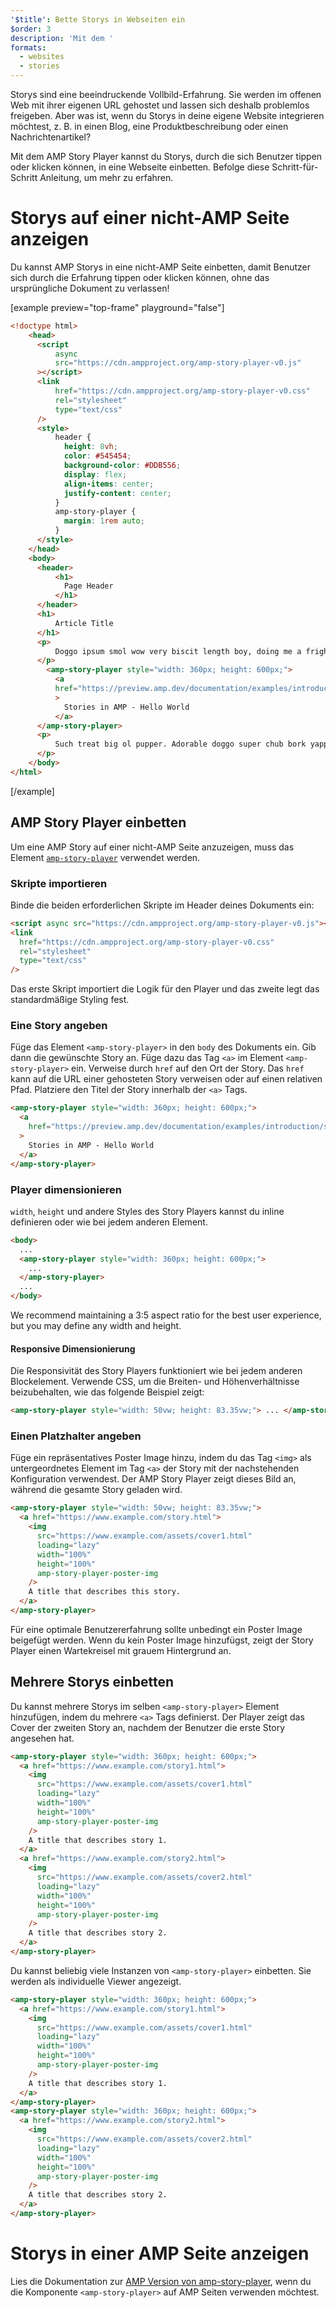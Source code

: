 ```yaml
---
'$title': Bette Storys in Webseiten ein
$order: 3
description: 'Mit dem '
formats:
  - websites
  - stories
---
```


Storys sind eine beeindruckende Vollbild-Erfahrung. Sie werden im offenen Web mit ihrer eigenen URL gehostet und lassen sich deshalb problemlos freigeben. Aber was ist, wenn du Storys in deine eigene Website integrieren möchtest, z. B. in einen Blog, eine Produktbeschreibung oder einen Nachrichtenartikel?

Mit dem AMP Story Player kannst du Storys, durch die sich Benutzer tippen oder klicken können, in eine Webseite einbetten. Befolge diese Schritt-für-Schritt Anleitung, um mehr zu erfahren.

# Storys auf einer nicht-AMP Seite anzeigen

Du kannst AMP Storys in eine nicht-AMP Seite einbetten, damit Benutzer sich durch die Erfahrung tippen oder klicken können, ohne das ursprüngliche Dokument zu verlassen!

[example preview="top-frame" playground="false"]

```html
<!doctype html>
    <head>
      <script
          async
          src="https://cdn.ampproject.org/amp-story-player-v0.js"
      ></script>
      <link
          href="https://cdn.ampproject.org/amp-story-player-v0.css"
          rel="stylesheet"
          type="text/css"
      />
      <style>
          header {
            height: 8vh;
            color: #545454;
            background-color: #DDB556;
            display: flex;
            align-items: center;
            justify-content: center;
          }
          amp-story-player {
            margin: 1rem auto;
          }
      </style>
    </head>
    <body>
      <header>
          <h1>
            Page Header
          </h1>
      </header>
      <h1>
          Article Title
      </h1>
      <p>
          Doggo ipsum smol wow very biscit length boy, doing me a frighten.  Borking doggo doggo heckin dat tungg tho, heckin good boys. Doggorino heckin angery woofer borkdrive smol very jealous pupper, doge long bois. Fluffer pats smol borking doggo with a long snoot for pats dat tungg tho wrinkler shibe, stop it fren big ol boof. Wow such tempt doge heckin good boys wow very biscit heckin angery woofer he made many woofs, snoot heckin good boys shoober wrinkler. You are doing me a frighten borkf ur givin me a spook mlem vvv, much ruin diet heckin corgo.
      </p>
        <amp-story-player style="width: 360px; height: 600px;">
          <a
          href="https://preview.amp.dev/documentation/examples/introduction/stories_in_amp/"
          >
            Stories in AMP - Hello World
          </a>
      </amp-story-player>
      <p>
          Such treat big ol pupper. Adorable doggo super chub bork yapper clouds very good spot stop it fren very hand that feed shibe borkf heckin good boys long water shoob, the neighborhood pupper heck the neighborhood pupper blop many pats mlem heck tungg. noodle horse. Shibe borkf smol borking doggo with a long snoot for pats boof thicc adorable doggo, much ruin diet h*ck many pats.
      </p>
    </body>
</html>
```

[/example]

## AMP Story Player einbetten

Um eine AMP Story auf einer nicht-AMP Seite anzuzeigen, muss das Element [`amp-story-player`](https://github.com/ampproject/amphtml/blob/master/spec/amp-story-player.md) verwendet werden.

### Skripte importieren

Binde die beiden erforderlichen Skripte im Header deines Dokuments ein:

```html
<script async src="https://cdn.ampproject.org/amp-story-player-v0.js"></script>
<link
  href="https://cdn.ampproject.org/amp-story-player-v0.css"
  rel="stylesheet"
  type="text/css"
/>
```

Das erste Skript importiert die Logik für den Player und das zweite legt das standardmäßige Styling fest.

### Eine Story angeben

Füge das Element `<amp-story-player>` in den `body` des Dokuments ein. Gib dann die gewünschte Story an. Füge dazu das Tag `<a>` im Element `<amp-story-player>` ein. Verweise durch `href` auf den Ort der Story. Das `href` kann auf die URL einer gehosteten Story verweisen oder auf einen relativen Pfad. Platziere den Titel der Story innerhalb der `<a>` Tags.

```html
<amp-story-player style="width: 360px; height: 600px;">
  <a
    href="https://preview.amp.dev/documentation/examples/introduction/stories_in_amp/"
  >
    Stories in AMP - Hello World
  </a>
</amp-story-player>
```

### Player dimensionieren

`width`, `height` und andere Styles des Story Players kannst du inline definieren oder wie bei jedem anderen Element.

```html
<body>
  ...
  <amp-story-player style="width: 360px; height: 600px;">
    ...
  </amp-story-player>
  ...
</body>
```

We recommend maintaining a 3:5 aspect ratio for the best user experience, but you may define any width and height.

#### Responsive Dimensionierung

Die Responsivität des Story Players funktioniert wie bei jedem anderen Blockelement. Verwende CSS, um die Breiten- und Höhenverhältnisse beizubehalten, wie das folgende Beispiel zeigt:

```html
<amp-story-player style="width: 50vw; height: 83.35vw;"> ... </amp-story-player>
```

### Einen Platzhalter angeben

Füge ein repräsentatives Poster Image hinzu, indem du das Tag `<img>` als untergeordnetes Element im Tag `<a>` der Story mit der nachstehenden Konfiguration verwendest. Der AMP Story Player zeigt dieses Bild an, während die gesamte Story geladen wird.

```html
<amp-story-player style="width: 50vw; height: 83.35vw;">
  <a href="https://www.example.com/story.html">
    <img
      src="https://www.example.com/assets/cover1.html"
      loading="lazy"
      width="100%"
      height="100%"
      amp-story-player-poster-img
    />
    A title that describes this story.
  </a>
</amp-story-player>
```

Für eine optimale Benutzererfahrung sollte unbedingt ein Poster Image beigefügt werden. Wenn du kein Poster Image hinzufügst, zeigt der Story Player einen Wartekreisel mit grauem Hintergrund an.

## Mehrere Storys einbetten

Du kannst mehrere Storys im selben `<amp-story-player>` Element hinzufügen, indem du mehrere `<a>` Tags definierst. Der Player zeigt das Cover der zweiten Story an, nachdem der Benutzer die erste Story angesehen hat.

```html
<amp-story-player style="width: 360px; height: 600px;">
  <a href="https://www.example.com/story1.html">
    <img
      src="https://www.example.com/assets/cover1.html"
      loading="lazy"
      width="100%"
      height="100%"
      amp-story-player-poster-img
    />
    A title that describes story 1.
  </a>
  <a href="https://www.example.com/story2.html">
    <img
      src="https://www.example.com/assets/cover2.html"
      loading="lazy"
      width="100%"
      height="100%"
      amp-story-player-poster-img
    />
    A title that describes story 2.
  </a>
</amp-story-player>
```

Du kannst beliebig viele Instanzen von `<amp-story-player>` einbetten. Sie werden als individuelle Viewer angezeigt.

```html
<amp-story-player style="width: 360px; height: 600px;">
  <a href="https://www.example.com/story1.html">
    <img
      src="https://www.example.com/assets/cover1.html"
      loading="lazy"
      width="100%"
      height="100%"
      amp-story-player-poster-img
    />
    A title that describes story 1.
  </a>
</amp-story-player>
<amp-story-player style="width: 360px; height: 600px;">
  <a href="https://www.example.com/story2.html">
    <img
      src="https://www.example.com/assets/cover2.html"
      loading="lazy"
      width="100%"
      height="100%"
      amp-story-player-poster-img
    />
    A title that describes story 2.
  </a>
</amp-story-player>
```

# Storys in einer AMP Seite anzeigen

Lies die Dokumentation zur [AMP Version von amp-story-player](https://amp.dev/documentation/components/amp-story-player/?format=stories), wenn du die Komponente `<amp-story-player>` auf AMP Seiten verwenden möchtest.
